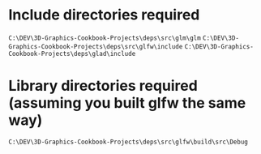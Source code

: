 

# Include directories required
`C:\DEV\3D-Graphics-Cookbook-Projects\deps\src\glm\glm`
`C:\DEV\3D-Graphics-Cookbook-Projects\deps\src\glfw\include`
`C:\DEV\3D-Graphics-Cookbook-Projects\deps\glad\include`

# Library directories required (assuming you built glfw the same way)
`C:\DEV\3D-Graphics-Cookbook-Projects\deps\src\glfw\build\src\Debug`


